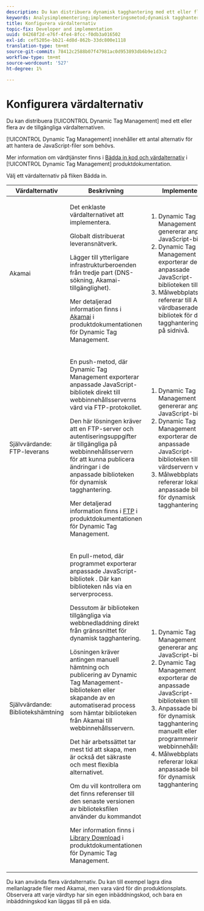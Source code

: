 ```yaml
---
description: Du kan distribuera dynamisk tagghantering med ett eller flera av de tillgängliga värdalternativen.
keywords: Analysimplementering;implementeringsmetod;dynamisk tagghantering;dtm;hosting;hosting options;akamai;self hosting;self hosting;ftp delivery;ftp hosting;library download
title: Konfigurera värdalternativ
topic-fix: Developer and implementation
uuid: 04268f2d-e76f-4fe4-8fcc-f0db3a016502
exl-id: cef5205e-bb21-4d8d-862b-33dc800e1118
translation-type: tm+mt
source-git-commit: 78412c2588b07f47981ac0d953893db6b9e1d3c2
workflow-type: tm+mt
source-wordcount: '527'
ht-degree: 1%

---
```


# Konfigurera värdalternativ

Du kan distribuera [!UICONTROL Dynamic Tag Management] med ett eller flera av de tillgängliga värdalternativen.

[!UICONTROL Dynamic Tag Management] innehåller ett antal alternativ för att hantera de JavaScript-filer som behövs.

Mer information om värdtjänster finns i [Bädda in kod och värdalternativ](https://docs.adobe.com/content/help/en/dtm/using/client-side/client-side-information.html) i [!UICONTROL Dynamic Tag Management] produktdokumentation.

Välj ett värdalternativ på fliken Bädda in.

<table id="table_229298207DB64838B6F2477DFFAE073F"> 
 <thead> 
  <tr> 
   <th colname="col1" class="entry"> Värdalternativ </th> 
   <th colname="col2" class="entry"> Beskrivning </th> 
   <th colname="col3" class="entry"> Implementering </th> 
  </tr> 
 </thead>
 <tbody> 
  <tr> 
   <td colname="col1"> <p>Akamai </p> </td> 
   <td colname="col2"> <p> Det enklaste värdalternativet att implementera. </p> <p>Globalt distribuerat leveransnätverk. </p> <p>Lägger till ytterligare infrastrukturberoenden från tredje part (DNS-sökning, Akamai-tillgänglighet). </p> <p>Mer detaljerad information finns i <a href="https://docs.adobe.com/content/help/en/dtm/using/client-side/deployment.html#concept_722B01555D0441ACBB052BC34DC5B67D"> Akamai</a> i produktdokumentationen för Dynamic Tag Management. </p> </td> 
   <td colname="col3"> 
    <ol id="ol_EF148EF091A645B3962B084963B3C0B0"> 
     <li id="li_7ECE0C331EEE4907A563D581DF1DFEFE">Dynamic Tag Management genererar anpassade JavaScript-bibliotek. </li> 
     <li id="li_8E2C858290EF4665B2F45ACAFA121CB3">Dynamic Tag Management exporterar de anpassade JavaScript-biblioteken till Akamai. </li> 
     <li id="li_CE88B10B6E844A56BBB8C575A9363BA9">Målwebbplatsen refererar till Akamai-värdbaserade bibliotek för dynamisk tagghantering direkt på sidnivå. </li> 
    </ol> </td> 
  </tr> 
  <tr> 
   <td colname="col1"> Självvärdande: FTP-leverans </td> 
   <td colname="col2"> <p>En <span class="term"> push</span>-metod, där Dynamic Tag Management exporterar anpassade JavaScript-bibliotek direkt till webbinnehållsserverns värd via FTP-protokollet. </p> <p>Den här lösningen kräver att en FTP-server och autentiseringsuppgifter är tillgängliga på webbinnehållsservern för att kunna publicera ändringar i de anpassade biblioteken för dynamisk tagghantering. </p> <p>Mer detaljerad information finns i <a href="https://docs.adobe.com/help/en/dtm/using/client-side/deployment.html#task_A7B37CB2C89941A4A4D1F9AF06FC493D"> FTP</a> i produktdokumentationen för Dynamic Tag Management. </p> </td> 
   <td colname="col3"> 
    <ol id="ol_60348F9C991D4F2B9457006B0F98C834"> 
     <li id="li_24A141C3C7074BF9897C022A22CAE78C">Dynamic Tag Management genererar anpassade JavaScript-bibliotek. </li> 
     <li id="li_E1E0843060F7447E853EA416A0B033BE">Dynamic Tag Management exporterar de anpassade JavaScript-biblioteken till värdservern via FTP. </li> 
     <li id="li_EAF5D2ABD03B4911A0CFA464AD8791CE">Målwebbplatsen refererar lokalt till de anpassade biblioteken för dynamisk tagghantering. </li> 
    </ol> </td> 
  </tr> 
  <tr> 
   <td colname="col1"> Självvärdande: Bibliotekshämtning </td> 
   <td colname="col2"> <p>En <span class="term"> pull</span>-metod, där programmet exporterar anpassade JavaScript-bibliotek
     <!-- to Amazon S3-->. Där kan biblioteken nås via en serverprocess. </p> <p>Dessutom är biblioteken tillgängliga via webbnedladdning direkt från gränssnittet för dynamisk tagghantering. </p> <p>Lösningen kräver antingen manuell hämtning och publicering av Dynamic Tag Management-biblioteken eller skapande av en automatiserad process som hämtar biblioteken från Akamai till webbinnehållsservern. </p> <p>Det här arbetssättet tar mest tid att skapa, men är också det säkraste och mest flexibla alternativet. </p> <p>Om du vill kontrollera om det finns referenser till den senaste versionen av biblioteksfilen använder du kommandot </p> <p>Mer information finns i<a href="https://docs.adobe.com/content/help/en/dtm/using/client-side/deployment.html#task_B7A42F3B1D3E4B71B0BADD17C181F22A"> Library Download</a> i produktdokumentationen för Dynamic Tag Management. </p> </td> 
   <td colname="col3"> 
    <ol id="ol_F40B721306FE473496BD657262DFD585"> 
     <li id="li_4EA4D6B555CE4E9CA476C7550C18C061">Dynamic Tag Management genererar anpassade JavaScript-bibliotek. </li> 
     <li id="li_BA40EBD7AD1546F29D8A209034D06477">Dynamic Tag Management exporterar de anpassade JavaScript-biblioteken till Akamai. </li> 
     <li id="li_E107E69E386A40F3B067F9991C2979AF">Anpassade bibliotek för dynamisk tagghantering flyttas manuellt eller via programmering till webbinnehållsservern. </li> 
     <li id="li_0809038453B544168A20CE09D7E5AC59">Målwebbplatsen refererar lokalt till de anpassade biblioteken för dynamisk tagghantering. </li> 
    </ol> </td> 
  </tr> 
 </tbody> 
</table>

Du kan använda flera värdalternativ. Du kan till exempel lagra dina mellanlagrade filer med Akamai, men vara värd för din produktionsplats. Observera att varje värdtyp har sin egen inbäddningskod, och bara en inbäddningskod kan läggas till på en sida.
